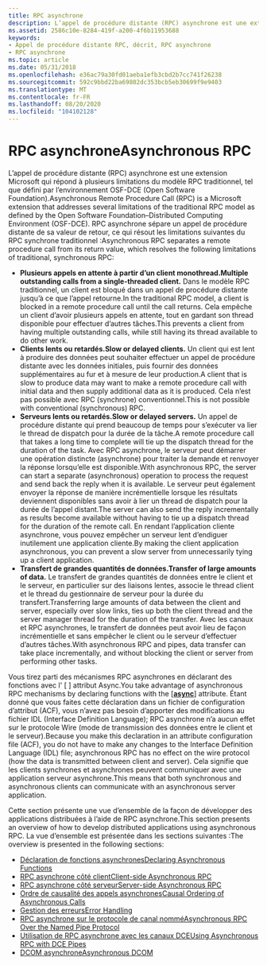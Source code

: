 ```yaml
---
title: RPC asynchrone
description: L’appel de procédure distante (RPC) asynchrone est une extension Microsoft qui répond à plusieurs limitations du modèle RPC traditionnel, tel que défini par l’Open Software Foundation \ 8211 ; Distributed Computing Environment (OSF-DCE).
ms.assetid: 2586c10e-8284-419f-a200-4f6b11953688
keywords:
- Appel de procédure distante RPC, décrit, RPC asynchrone
- RPC asynchrone
ms.topic: article
ms.date: 05/31/2018
ms.openlocfilehash: e36ac79a30fd01aeba1efb3cbd2b7cc741f26238
ms.sourcegitcommit: 592c9bbd22ba69802dc353bcb5eb30699f9e9403
ms.translationtype: MT
ms.contentlocale: fr-FR
ms.lasthandoff: 08/20/2020
ms.locfileid: "104102128"
---
```

# <a name="asynchronous-rpc"></a><span data-ttu-id="82f0c-105">RPC asynchrone</span><span class="sxs-lookup"><span data-stu-id="82f0c-105">Asynchronous RPC</span></span>

<span data-ttu-id="82f0c-106">L’appel de procédure distante (RPC) asynchrone est une extension Microsoft qui répond à plusieurs limitations du modèle RPC traditionnel, tel que défini par l’environnement OSF-DCE (Open Software Foundation).</span><span class="sxs-lookup"><span data-stu-id="82f0c-106">Asynchronous Remote Procedure Call (RPC) is a Microsoft extension that addresses several limitations of the traditional RPC model as defined by the Open Software Foundation–Distributed Computing Environment (OSF-DCE).</span></span> <span data-ttu-id="82f0c-107">RPC asynchrone sépare un appel de procédure distante de sa valeur de retour, ce qui résout les limitations suivantes du RPC synchrone traditionnel :</span><span class="sxs-lookup"><span data-stu-id="82f0c-107">Asynchronous RPC separates a remote procedure call from its return value, which resolves the following limitations of traditional, synchronous RPC:</span></span>

-   <span data-ttu-id="82f0c-108">**Plusieurs appels en attente à partir d’un client monothread.**</span><span class="sxs-lookup"><span data-stu-id="82f0c-108">**Multiple outstanding calls from a single-threaded client.**</span></span> <span data-ttu-id="82f0c-109">Dans le modèle RPC traditionnel, un client est bloqué dans un appel de procédure distante jusqu’à ce que l’appel retourne.</span><span class="sxs-lookup"><span data-stu-id="82f0c-109">In the traditional RPC model, a client is blocked in a remote procedure call until the call returns.</span></span> <span data-ttu-id="82f0c-110">Cela empêche un client d’avoir plusieurs appels en attente, tout en gardant son thread disponible pour effectuer d’autres tâches.</span><span class="sxs-lookup"><span data-stu-id="82f0c-110">This prevents a client from having multiple outstanding calls, while still having its thread available to do other work.</span></span>
-   <span data-ttu-id="82f0c-111">**Clients lents ou retardés.**</span><span class="sxs-lookup"><span data-stu-id="82f0c-111">**Slow or delayed clients.**</span></span> <span data-ttu-id="82f0c-112">Un client qui est lent à produire des données peut souhaiter effectuer un appel de procédure distante avec les données initiales, puis fournir des données supplémentaires au fur et à mesure de leur production.</span><span class="sxs-lookup"><span data-stu-id="82f0c-112">A client that is slow to produce data may want to make a remote procedure call with initial data and then supply additional data as it is produced.</span></span> <span data-ttu-id="82f0c-113">Cela n’est pas possible avec RPC (synchrone) conventionnel.</span><span class="sxs-lookup"><span data-stu-id="82f0c-113">This is not possible with conventional (synchronous) RPC.</span></span>
-   <span data-ttu-id="82f0c-114">**Serveurs lents ou retardés.**</span><span class="sxs-lookup"><span data-stu-id="82f0c-114">**Slow or delayed servers.**</span></span> <span data-ttu-id="82f0c-115">Un appel de procédure distante qui prend beaucoup de temps pour s’exécuter va lier le thread de dispatch pour la durée de la tâche.</span><span class="sxs-lookup"><span data-stu-id="82f0c-115">A remote procedure call that takes a long time to complete will tie up the dispatch thread for the duration of the task.</span></span> <span data-ttu-id="82f0c-116">Avec RPC asynchrone, le serveur peut démarrer une opération distincte (asynchrone) pour traiter la demande et renvoyer la réponse lorsqu’elle est disponible.</span><span class="sxs-lookup"><span data-stu-id="82f0c-116">With asynchronous RPC, the server can start a separate (asynchronous) operation to process the request and send back the reply when it is available.</span></span> <span data-ttu-id="82f0c-117">Le serveur peut également envoyer la réponse de manière incrémentielle lorsque les résultats deviennent disponibles sans avoir à lier un thread de dispatch pour la durée de l’appel distant.</span><span class="sxs-lookup"><span data-stu-id="82f0c-117">The server can also send the reply incrementally as results become available without having to tie up a dispatch thread for the duration of the remote call.</span></span> <span data-ttu-id="82f0c-118">En rendant l’application cliente asynchrone, vous pouvez empêcher un serveur lent d’endiguer inutilement une application cliente.</span><span class="sxs-lookup"><span data-stu-id="82f0c-118">By making the client application asynchronous, you can prevent a slow server from unnecessarily tying up a client application.</span></span>
-   <span data-ttu-id="82f0c-119">**Transfert de grandes quantités de données.**</span><span class="sxs-lookup"><span data-stu-id="82f0c-119">**Transfer of large amounts of data.**</span></span> <span data-ttu-id="82f0c-120">Le transfert de grandes quantités de données entre le client et le serveur, en particulier sur des liaisons lentes, associe le thread client et le thread du gestionnaire de serveur pour la durée du transfert.</span><span class="sxs-lookup"><span data-stu-id="82f0c-120">Transferring large amounts of data between the client and server, especially over slow links, ties up both the client thread and the server manager thread for the duration of the transfer.</span></span> <span data-ttu-id="82f0c-121">Avec les canaux et RPC asynchrones, le transfert de données peut avoir lieu de façon incrémentielle et sans empêcher le client ou le serveur d’effectuer d’autres tâches.</span><span class="sxs-lookup"><span data-stu-id="82f0c-121">With asynchronous RPC and pipes, data transfer can take place incrementally, and without blocking the client or server from performing other tasks.</span></span>

<span data-ttu-id="82f0c-122">Vous tirez parti des mécanismes RPC asynchrones en déclarant des fonctions avec l' \[ [](/windows/desktop/Midl/async) \] attribut Async.</span><span class="sxs-lookup"><span data-stu-id="82f0c-122">You take advantage of asynchronous RPC mechanisms by declaring functions with the \[[**async**](/windows/desktop/Midl/async)\] attribute.</span></span> <span data-ttu-id="82f0c-123">Étant donné que vous faites cette déclaration dans un fichier de configuration d’attribut (ACF), vous n’avez pas besoin d’apporter des modifications au fichier IDL (Interface Definition Language); RPC asynchrone n’a aucun effet sur le protocole Wire (mode de transmission des données entre le client et le serveur).</span><span class="sxs-lookup"><span data-stu-id="82f0c-123">Because you make this declaration in an attribute configuration file (ACF), you do not have to make any changes to the Interface Definition Language (IDL) file; asynchronous RPC has no effect on the wire protocol (how the data is transmitted between client and server).</span></span> <span data-ttu-id="82f0c-124">Cela signifie que les clients synchrones et asynchrones peuvent communiquer avec une application serveur asynchrone.</span><span class="sxs-lookup"><span data-stu-id="82f0c-124">This means that both synchronous and asynchronous clients can communicate with an asynchronous server application.</span></span>

<span data-ttu-id="82f0c-125">Cette section présente une vue d’ensemble de la façon de développer des applications distribuées à l’aide de RPC asynchrone.</span><span class="sxs-lookup"><span data-stu-id="82f0c-125">This section presents an overview of how to develop distributed applications using asynchronous RPC.</span></span> <span data-ttu-id="82f0c-126">La vue d’ensemble est présentée dans les sections suivantes :</span><span class="sxs-lookup"><span data-stu-id="82f0c-126">The overview is presented in the following sections:</span></span>

-   [<span data-ttu-id="82f0c-127">Déclaration de fonctions asynchrones</span><span class="sxs-lookup"><span data-stu-id="82f0c-127">Declaring Asynchronous Functions</span></span>](declaring-asynchronous-functions.md)
-   [<span data-ttu-id="82f0c-128">RPC asynchrone côté client</span><span class="sxs-lookup"><span data-stu-id="82f0c-128">Client-side Asynchronous RPC</span></span>](client-side-asynchronous-rpc.md)
-   [<span data-ttu-id="82f0c-129">RPC asynchrone côté serveur</span><span class="sxs-lookup"><span data-stu-id="82f0c-129">Server-side Asynchronous RPC</span></span>](server-side-asynchronous-rpc.md)
-   [<span data-ttu-id="82f0c-130">Ordre de causalité des appels asynchrones</span><span class="sxs-lookup"><span data-stu-id="82f0c-130">Causal Ordering of Asynchronous Calls</span></span>](causal-ordering-of-asynchronous-calls.md)
-   [<span data-ttu-id="82f0c-131">Gestion des erreurs</span><span class="sxs-lookup"><span data-stu-id="82f0c-131">Error Handling</span></span>](error-handling.md)
-   [<span data-ttu-id="82f0c-132">RPC asynchrone sur le protocole de canal nommé</span><span class="sxs-lookup"><span data-stu-id="82f0c-132">Asynchronous RPC Over the Named Pipe Protocol</span></span>](asynchronous-rpc-over-the-named-pipe-protocol.md)
-   [<span data-ttu-id="82f0c-133">Utilisation de RPC asynchrone avec les canaux DCE</span><span class="sxs-lookup"><span data-stu-id="82f0c-133">Using Asynchronous RPC with DCE Pipes</span></span>](using-asynchronous-rpc-with-dce-pipes.md)
-   [<span data-ttu-id="82f0c-134">DCOM asynchrone</span><span class="sxs-lookup"><span data-stu-id="82f0c-134">Asynchronous DCOM</span></span>](asynchronous-dcom.md)

 

 